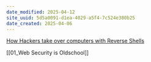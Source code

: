 ```yaml
---
date_modified: 2025-04-12
site_uuid: 5d5a0091-d1ea-4029-a5f4-7c524e380b25
date_created: 2025-04-06
---
```


[How Hackers take over computers with Reverse Shells](https://youtu.be/Er1nb-4xHdE?si=mQTjFMJylV5ogWIv)

[[01_Web Security is Oldschool]]